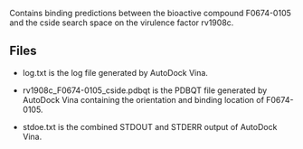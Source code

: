 Contains binding predictions between the bioactive compound F0674-0105 and the cside search space on the virulence factor rv1908c.

## Files

- log.txt is the log file generated by AutoDock Vina.

- rv1908c_F0674-0105_cside.pdbqt is the PDBQT file generated by AutoDock Vina containing the orientation and binding location of F0674-0105.

- stdoe.txt is the combined STDOUT and STDERR output of AutoDock Vina.

